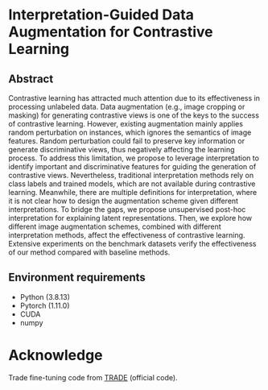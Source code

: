 # Interpretation-Guided Data Augmentation for Contrastive Learning
## Abstract
Contrastive learning has attracted much attention due to its effectiveness in processing unlabeled data. Data augmentation (e.g., image cropping or masking) for generating contrastive views is one of the keys to the success of contrastive learning. However, existing augmentation mainly applies random perturbation on instances, which ignores the semantics of image features. Random perturbation could fail to preserve key information or generate discriminative views, thus negatively affecting the learning process. 
To address this limitation, we propose to leverage interpretation to identify important and discriminative features for guiding the generation of contrastive views. 
Nevertheless, traditional interpretation methods rely on class labels and trained models, which are not available during contrastive learning. Meanwhile, there are multiple definitions for interpretation, where it is not clear how to design the augmentation scheme given different interpretations. To bridge the gaps, we propose unsupervised post-hoc interpretation for explaining latent representations. 
Then, we explore how different image augmentation schemes, combined with different interpretation methods, affect the effectiveness of contrastive learning. Extensive experiments on the benchmark datasets verify the effectiveness of our method compared with baseline methods.

## Environment requirements
* Python (3.8.13)
* Pytorch (1.11.0)
* CUDA
* numpy



# Acknowledge
Trade fine-tuning code from [TRADE](https://github.com/yaodongyu/TRADES) (official code). 
